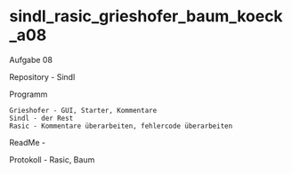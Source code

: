 sindl_rasic_grieshofer_baum_koeck_a08
=====================================
Aufgabe 08

Repository - Sindl

Programm

    Grieshofer - GUI, Starter, Kommentare
    Sindl - der Rest
    Rasic - Kommentare überarbeiten, fehlercode überarbeiten
    

ReadMe - 

Protokoll - Rasic, Baum
